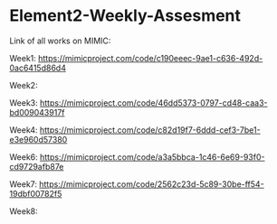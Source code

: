 # Element2-Weekly-Assesment 
 Link of all works on MIMIC:  
 
 Week1: https://mimicproject.com/code/c190eeec-9ae1-c636-492d-0ac6415d86d4  
   
 Week2:  
   
 Week3: https://mimicproject.com/code/46dd5373-0797-cd48-caa3-bd009043917f  
   
 Week4: https://mimicproject.com/code/c82d19f7-6ddd-cef3-7be1-e3e960d57380   
   
 Week6: https://mimicproject.com/code/a3a5bbca-1c46-6e69-93f0-cd9729afb87e  
  
 Week7: https://mimicproject.com/code/2562c23d-5c89-30be-ff54-19dbf00782f5   
   
 Week8:  
  
